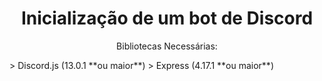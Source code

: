 <h1 align="center">Inicialização de um bot de Discord</h1>

<p align="center">Bibliotecas Necessárias:</p>
> Discord.js (13.0.1 **ou maior**)
> Express (4.17.1 **ou maior**)
